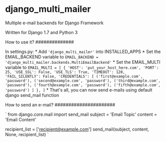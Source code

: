 # django_multi_mailer
Multiple e-mail backends for Django Framework

Written for Django 1.7 and Python 3

How to use it?
##############

In settings.py:
    * Add `'django_multi_mailer'` into INSTALLED_APPS
    * Set the EMAIL_BACKEND variable to `EMAIL_BACKEND = 'django_multi_mailer.backends.MultiEmailBackend'`
    * Set the EMAIL_MULTI variable to `EMAIL_MULTI = [
    {
        'HOST': 'put_your_host_here.com',
        'PORT': 25,
        'USE_SSL': False,
        'USE_TLS': True,
        'TIMEOUT': 120,
        'FAIL_SILENTLY': False,
        'CREDENTIALS': [
            ('first@example.com', 'password'),
            ('second@example.com', 'password'),
            ('third@example.com', 'password'),
            ('fourth@example.com', 'password'),
            ('fifth@example.com', 'password')
        ]
    },
]`
    * That's all, you can now send e-mails using default django send_mail function
    
How to send an e-mail?
######################

`
from django.core.mail import send_mail
subject = 'Email Topic'
content = 'Email Content'

recipient_list = ['recipient@example.com']
send_mail(subject, content, None, recipient_list)
`